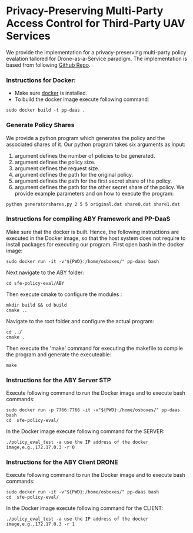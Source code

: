 # Privacy-Preserving Multi-Party Access Control for Third-Party UAV Services
We provide the implementation for a privacy-preserving multi-party policy evalation tailored for Drone-as-a-Service paradigm.
The implementation is based from following [Github Repo](https://github.com/I-Stork/sfe-policy-eval).

### Instructions for Docker:
- Make sure [docker](https://docs.docker.com/engine/install/) is installed.
- To build the docker image execute following command:
```
sudo docker build -t pp-daas .                                                                              
```
### Generate Policy Shares
We provide a python program which generates the policy and the associated shares of it.
Our python program takes six arguments as input:
1. argument defines the number of policies to be generated.
2. argument defines the policy size.
3. argument defines the request size.
4. argument defines the path for the original policy.
5. argument defines the path for the first secret share of the policy.
6. argument defines the path for the other secret share of the policy.
We provide example parameters and on how to execute the program:
```
python generatorshares.py 2 5 5 original.dat share0.dat share1.dat
```
### Instructions for compiling ABY Framework and PP-DaaS
Make sure that the docker is built. Hence, the following instructions are executed in the Docker image, so that the host system does not require to install packages for executing our program.
First open bash in the docker image:
```
sudo docker run -it -v"${PWD}:/home/osboxes/" pp-daas bash
```
Next navigate to the ABY folder:
```
cd sfe-policy-eval/ABY
```
Then execute cmake to configure the modules :   
```
mkdir build && cd build
cmake ..
```
Navigate to the root folder and configure the actual program:
```
cd ../
cmake .
```
Then execute the 'make' command for executing the makefile to compile the program and generate the executeable:
```
make
```
### Instructions for the ABY Server STP
Execute following command to run the Docker image and to execute bash commands: 
```
sudo docker run -p 7766:7766 -it -v"${PWD}:/home/osboxes/" pp-daas bash
cd  sfe-policy-eval/
```

In the Docker image execute following command for the SERVER:
```
./policy_eval_test -a use the IP address of the docker image,e.g.,172.17.0.3 -r 0
```
### Instructions for the ABY Client DRONE

Execute following command to run the Docker image and to execute bash commands:
```
sudo docker run -it -v"${PWD}:/home/osboxes/" pp-daas bash
cd  sfe-policy-eval/
```

In the Docker image execute following command for the CLIENT:
```
./policy_eval_test -a use the IP address of the docker image,e.g.,172.17.0.3 -r 1
```

 
